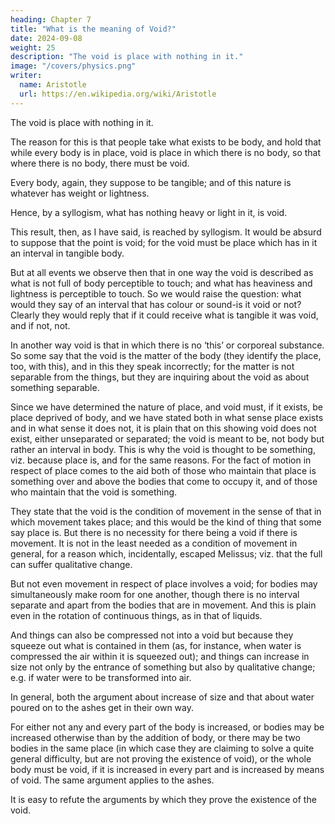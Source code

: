 ```yaml
---
heading: Chapter 7
title: "What is the meaning of Void?"
date: 2024-09-08
weight: 25
description: "The void is place with nothing in it."
image: "/covers/physics.png"
writer:
  name: Aristotle 
  url: https://en.wikipedia.org/wiki/Aristotle
---
```



<!-- As a step towards settling which view is true, we must determine the meaning of the
name. -->

The void is place with nothing in it. 

The reason for this is that people take
what exists to be body, and hold that while every body is in place, void is place in which
there is no body, so that where there is no body, there must be void.

Every body, again, they suppose to be tangible; and of this nature is whatever has
weight or lightness.

Hence, by a syllogism, what has nothing heavy or light in it, is void.

This result, then, as I have said, is reached by syllogism. It would be absurd to suppose
that the point is void; for the void must be place which has in it an interval in tangible
body.

But at all events we observe then that in one way the void is described as what is not
full of body perceptible to touch; and what has heaviness and lightness is perceptible to
touch. So we would raise the question: what would they say of an interval that has
colour or sound-is it void or not? Clearly they would reply that if it could receive what is
tangible it was void, and if not, not.

In another way void is that in which there is no ‘this’ or corporeal substance.
So some say that the void is the matter of the body (they identify the place, too, with
this), and in this they speak incorrectly; for the matter is not separable from the things,
but they are inquiring about the void as about something separable.

Since we have determined the nature of place, and void must, if it exists, be place
deprived of body, and we have stated both in what sense place exists and in what sense
it does not, it is plain that on this showing void does not exist, either unseparated or
separated; the void is meant to be, not body but rather an interval in body. This is why
the void is thought to be something, viz. because place is, and for the same reasons. For
the fact of motion in respect of place comes to the aid both of those who maintain that
place is something over and above the bodies that come to occupy it, and of those who
maintain that the void is something.

They state that the void is the condition of movement in the sense of that in which
movement takes place; and this would be the kind of thing that some say place is.
But there is no necessity for there being a void if there is movement. It is not in the least
needed as a condition of movement in general, for a reason which, incidentally, escaped
Melissus; viz. that the full can suffer qualitative change.

But not even movement in respect of place involves a void; for bodies may
simultaneously make room for one another, though there is no interval separate and
apart from the bodies that are in movement. And this is plain even in the rotation of
continuous things, as in that of liquids.

And things can also be compressed not into a void but because they squeeze out what is
contained in them (as, for instance, when water is compressed the air
within it is squeezed out); and things can increase in size not only by the entrance of
something but also by qualitative change; e.g. if water were to be transformed into air.

In general, both the argument about increase of size and that about water poured on to
the ashes get in their own way. 

For either not any and every part of the body is
increased, or bodies may be increased otherwise than by the addition of body, or there
may be two bodies in the same place (in which case they are claiming to solve a quite
general difficulty, but are not proving the existence of void), or the whole body must be
void, if it is increased in every part and is increased by means of void. The same
argument applies to the ashes.

It is easy to refute the arguments by which they prove the existence of the void.
